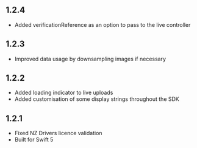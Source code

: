 ## 1.2.4
- Added verificationReference as an option to pass to the live controller

## 1.2.3
- Improved data usage by downsampling images if necessary

## 1.2.2
- Added loading indicator to live uploads
- Added customisation of some display strings throughout the SDK

## 1.2.1
- Fixed NZ Drivers licence validation
- Built for Swift 5

